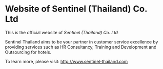 # Website of Sentinel (Thailand) Co. Ltd

This is the official website of *Sentinel (Thailand) Co. Ltd*

Sentinel Thailand aims to be your partner in customer service excellence by providing services such as HR Consultancy, Training and Development and Outsourcing for hotels.

To learn more, please visit: http://www.sentinel-thailand.com
